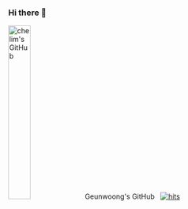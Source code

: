 ### Hi there 👋
<img src="https://noticon-static.tammolo.com/dgggcrkxq/image/upload/v1586271105/noticon/eyjidxvaivj5xh1vitnn.gif" alt="chelim's GitHub" width="30%" height="30%"> Geunwoong's&nbsp;GitHub &nbsp; [![hits](https://hits.seeyoufarm.com/api/count/incr/badge.svg?url=https%3A%2F%2Fgithub.com%2Fsonggeunwoong)](https://hits.seeyoufarm.com)
<!--
**songgeunwoong/songgeunwoong** is a ✨ _special_ ✨ repository because its `README.md` (this file) appears on your GitHub profile.

Here are some ideas to get you started:

- 🔭 I’m currently working on ...
- 🌱 I’m currently learning ...
- 👯 I’m looking to collaborate on ...
- 🤔 I’m looking for help with ...
- 💬 Ask me about ...
- 📫 How to reach me: ...
- 😄 Pronouns: ...
- ⚡ Fun fact: ...
-->
